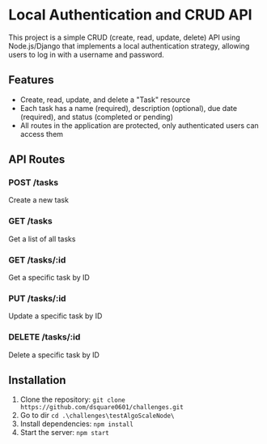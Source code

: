 # Local Authentication and CRUD API

This project is a simple CRUD (create, read, update, delete) API using Node.js/Django that implements a local authentication strategy, allowing users to log in with a username and password.

## Features

- Create, read, update, and delete a "Task" resource
- Each task has a name (required), description (optional), due date (required), and status (completed or pending)
- All routes in the application are protected, only authenticated users can access them

## API Routes

### POST /tasks

Create a new task

### GET /tasks

Get a list of all tasks

### GET /tasks/:id

Get a specific task by ID

### PUT /tasks/:id

Update a specific task by ID

### DELETE /tasks/:id

Delete a specific task by ID

## Installation

1. Clone the repository: `git clone https://github.com/dsquare0601/challenges.git`
2. Go to dir `cd .\challenges\testAlgoScaleNode\`
3. Install dependencies: `npm install`
4. Start the server: `npm start`
